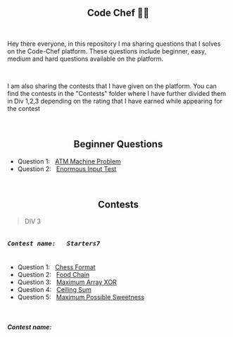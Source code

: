 <h2 align="center">Code Chef 👨‍🍳</h2>

<br>

<p>Hey there everyone, in this repository I ma sharing questions that I solves on the Code-Chef platform. These questions include beginner, easy, medium and hard questions available on the platform.</p>

<br>

<p>I am also sharing the contests that I have given on the platform. You can find the contests in the "Contests" folder where I have further divided them in Div 1,2,3 depending on the rating that I have earned while appearing for the contest</p>

<br>

<h2 align="center">Beginner Questions</h2>


- Question 1: &nbsp; <a href="https://www.codechef.com/problems/HS08TEST">ATM Machine Problem</a>
- Question 2: &nbsp; <a href="https://www.codechef.com/problems/INTEST">Enormous Input Test</a>

<br>

<h2 align="center">Contests</h2>


> DIV 3


<pre>
<h5>Contest name: &nbsp; Starters7</5>
</pre>


- Question 1: &nbsp; <a href="https://www.codechef.com/START7C/problems/CHSFORMT">Chess Format</a>
- Question 2:  &nbsp; <a href="https://www.codechef.com/START7C/problems/FODCHAIN">Food Chain</a>
- Question 3:  &nbsp; <a href="https://www.codechef.com/START7C/problems/MAXARXOR">Maximum Array XOR</a>
- Question 4:  &nbsp; <a href="https://www.codechef.com/START7C/problems/CEILSUM">Ceiling Sum</a>
- Question 5:  &nbsp; <a href="https://www.codechef.com/START7C/problems/MAXSWT">Maximum Possible Sweetness</a>

<br>

<h5>Contest name: &nbsp; </h5>




